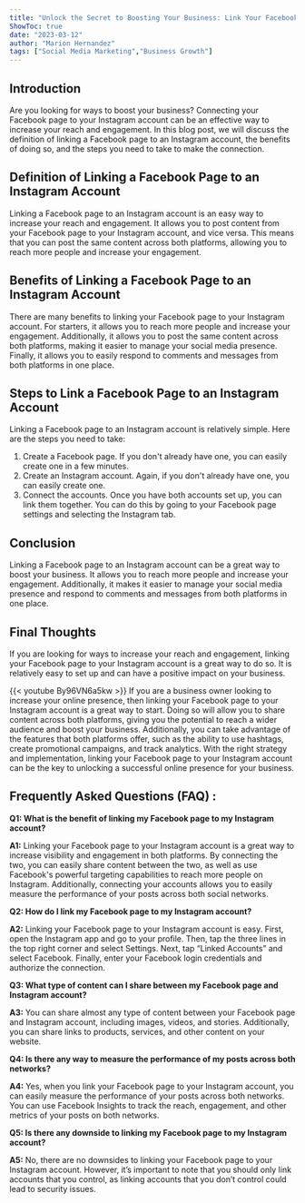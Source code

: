 ```yaml
---
title: "Unlock the Secret to Boosting Your Business: Link Your Facebook Page to Your Instagram Account!"
ShowToc: true 
date: "2023-03-12"
author: "Marion Hernandez" 
tags: ["Social Media Marketing","Business Growth"]
---
```

## Introduction

Are you looking for ways to boost your business? Connecting your Facebook page to your Instagram account can be an effective way to increase your reach and engagement. In this blog post, we will discuss the definition of linking a Facebook page to an Instagram account, the benefits of doing so, and the steps you need to take to make the connection. 

## Definition of Linking a Facebook Page to an Instagram Account

Linking a Facebook page to an Instagram account is an easy way to increase your reach and engagement. It allows you to post content from your Facebook page to your Instagram account, and vice versa. This means that you can post the same content across both platforms, allowing you to reach more people and increase your engagement. 

## Benefits of Linking a Facebook Page to an Instagram Account

There are many benefits to linking your Facebook page to your Instagram account. For starters, it allows you to reach more people and increase your engagement. Additionally, it allows you to post the same content across both platforms, making it easier to manage your social media presence. Finally, it allows you to easily respond to comments and messages from both platforms in one place. 

## Steps to Link a Facebook Page to an Instagram Account

Linking a Facebook page to an Instagram account is relatively simple. Here are the steps you need to take:

1. Create a Facebook page. If you don't already have one, you can easily create one in a few minutes. 
2. Create an Instagram account. Again, if you don't already have one, you can easily create one. 
3. Connect the accounts. Once you have both accounts set up, you can link them together. You can do this by going to your Facebook page settings and selecting the Instagram tab. 

## Conclusion

Linking a Facebook page to an Instagram account can be a great way to boost your business. It allows you to reach more people and increase your engagement. Additionally, it makes it easier to manage your social media presence and respond to comments and messages from both platforms in one place. 

## Final Thoughts

If you are looking for ways to increase your reach and engagement, linking your Facebook page to your Instagram account is a great way to do so. It is relatively easy to set up and can have a positive impact on your business.

{{< youtube By96VN6a5kw >}} 
If you are a business owner looking to increase your online presence, then linking your Facebook page to your Instagram account is a great way to start. Doing so will allow you to share content across both platforms, giving you the potential to reach a wider audience and boost your business. Additionally, you can take advantage of the features that both platforms offer, such as the ability to use hashtags, create promotional campaigns, and track analytics. With the right strategy and implementation, linking your Facebook page to your Instagram account can be the key to unlocking a successful online presence for your business.

## Frequently Asked Questions (FAQ) :
**Q1: What is the benefit of linking my Facebook page to my Instagram account?**

**A1:** Linking your Facebook page to your Instagram account is a great way to increase visibility and engagement in both platforms. By connecting the two, you can easily share content between the two, as well as use Facebook's powerful targeting capabilities to reach more people on Instagram. Additionally, connecting your accounts allows you to easily measure the performance of your posts across both social networks. 

**Q2: How do I link my Facebook page to my Instagram account?**

**A2:** Linking your Facebook page to your Instagram account is easy. First, open the Instagram app and go to your profile. Then, tap the three lines in the top right corner and select Settings. Next, tap “Linked Accounts” and select Facebook. Finally, enter your Facebook login credentials and authorize the connection. 

**Q3: What type of content can I share between my Facebook page and Instagram account?**

**A3:** You can share almost any type of content between your Facebook page and Instagram account, including images, videos, and stories. Additionally, you can share links to products, services, and other content on your website. 

**Q4: Is there any way to measure the performance of my posts across both networks?**

**A4:** Yes, when you link your Facebook page to your Instagram account, you can easily measure the performance of your posts across both networks. You can use Facebook Insights to track the reach, engagement, and other metrics of your posts on both networks. 

**Q5: Is there any downside to linking my Facebook page to my Instagram account?**

**A5:** No, there are no downsides to linking your Facebook page to your Instagram account. However, it’s important to note that you should only link accounts that you control, as linking accounts that you don’t control could lead to security issues.


